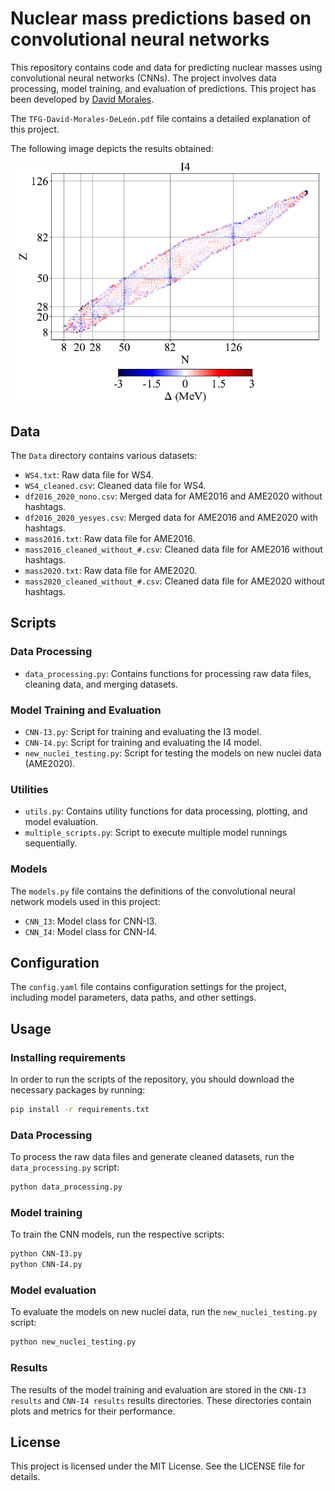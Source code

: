 # Nuclear mass predictions based on convolutional neural networks
This repository contains code and data for predicting nuclear masses using convolutional neural networks (CNNs). The project involves data processing, model training, and evaluation of predictions. This project has been developed by [David Morales](https://www.linkedin.com/in/david-morales-361b41282/).

The `TFG-David-Morales-DeLeón.pdf` file contains a detailed explanation of this project.

The following image depicts the results obtained:

![Image](Results%20backup/example_result.png)


## Data

The `Data` directory contains various datasets:
- `WS4.txt`: Raw data file for WS4.
- `WS4_cleaned.csv`: Cleaned data file for WS4.
- `df2016_2020_nono.csv`: Merged data for AME2016 and AME2020 without hashtags.
- `df2016_2020_yesyes.csv`: Merged data for AME2016 and AME2020 with hashtags.
- `mass2016.txt`: Raw data file for AME2016.
- `mass2016_cleaned_without_#.csv`: Cleaned data file for AME2016 without hashtags.
- `mass2020.txt`: Raw data file for AME2020.
- `mass2020_cleaned_without_#.csv`: Cleaned data file for AME2020 without hashtags.

## Scripts

### Data Processing
- `data_processing.py`: Contains functions for processing raw data files, cleaning data, and merging datasets.

### Model Training and Evaluation
- `CNN-I3.py`: Script for training and evaluating the I3 model.
- `CNN-I4.py`: Script for training and evaluating the I4 model.
- `new_nuclei_testing.py`: Script for testing the models on new nuclei data (AME2020).

### Utilities
- `utils.py`: Contains utility functions for data processing, plotting, and model evaluation.
- `multiple_scripts.py`: Script to execute multiple model runnings sequentially.

### Models

The `models.py` file contains the definitions of the convolutional neural network models used in this project:
- `CNN_I3`: Model class for CNN-I3.
- `CNN_I4`: Model class for CNN-I4.

## Configuration

The `config.yaml` file contains configuration settings for the project, including model parameters, data paths, and other settings.

## Usage

### Installing requirements
In order to run the scripts of the repository, you should download the necessary packages by running:
```sh
pip install -r requirements.txt
```

### Data Processing
To process the raw data files and generate cleaned datasets, run the `data_processing.py` script:
```sh
python data_processing.py
```

### Model training
To train the CNN models, run the respective scripts:
```sh
python CNN-I3.py
python CNN-I4.py
```

### Model evaluation
To evaluate the models on new nuclei data, run the `new_nuclei_testing.py` script:
```sh
python new_nuclei_testing.py
```

### Results
The results of the model training and evaluation are stored in the `CNN-I3 results` and `CNN-I4 results` results directories. These directories contain plots and metrics for their performance.

## License
This project is licensed under the MIT License. See the LICENSE file for details.